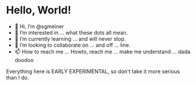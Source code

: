# Hello, World!

- 👋 Hi, I’m @sgmeiner
- 👀 I’m interested in ... what these dots all mean.
- 🌱 I’m currently learning ... and will never stop.
- 💞️ I’m looking to collaborate on ... and off ... line.
- 📫 How to reach me ... Howto, reach me ... make me understand ... dada doodoo


Everything here is EARLY EXPERIMENTAL, so don't take it more serious than I do.
<!---
sgmeiner/sgmeiner is a ✨ special ✨ repository because its `README.md` (this file) appears on your GitHub profile.
You can click the Preview link to take a look at your changes.
--->
